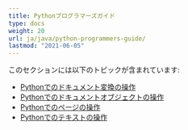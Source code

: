 ```yaml
---
title: Pythonプログラマーズガイド
type: docs
weight: 20
url: ja/java/python-programmers-guide/
lastmod: "2021-06-05"
---
```


このセクションには以下のトピックが含まれています:

- [Pythonでのドキュメント変換の操作](/pdf/java/working-with-document-conversion-in-python/)
- [Pythonでのドキュメントオブジェクトの操作](/pdf/java/working-with-document-object-in-python/)
- [Pythonでのページの操作](/pdf/java/working-with-pages-in-python/)
- [Pythonでのテキストの操作](/pdf/java/working-with-text-in-python/)